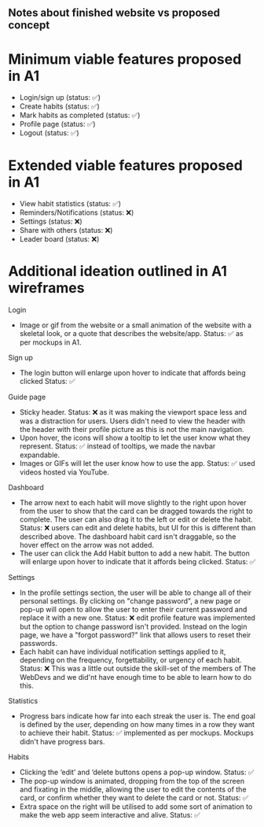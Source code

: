 ## Notes about finished website vs proposed concept

# Minimum viable features proposed in A1

- Login/sign up (status: ✅)
- Create habits (status: ✅)
- Mark habits as completed (status: ✅)
- Profile page (status: ✅)
- Logout (status: ✅)

# Extended viable features proposed in A1

- View habit statistics (status: ✅)
- Reminders/Notifications (status: ❌)
- Settings (status: ❌)
- Share with others (status: ❌)
- Leader board (status: ❌)

# Additional ideation outlined in A1 wireframes

Login

- Image or gif from the website or a small animation of the website with a skeletal look, or a quote that describes the website/app.
  Status: ✅ as per mockups in A1.

Sign up

- The login button will enlarge upon hover to indicate that affords being clicked
  Status: ✅

Guide page

- Sticky header.
  Status: ❌ as it was making the viewport space less and was a distraction for users. Users didn't need to view the header with the header with their profile picture as this is not the main navigation.
- Upon hover, the icons will show a tooltip to let the user know what they represent.
  Status: ✅ instead of tooltips, we made the navbar expandable.
- Images or GIFs will let the user know how to use the app.
  Status: ✅ used videos hosted via YouTube.

Dashboard

- The arrow next to each habit will move slightly to the right upon hover from the user to show that the card can be dragged towards the right to complete. The user can also drag it to the left or edit or delete the habit.
  Status: ❌ users can edit and delete habits, but UI for this is different than described above. The dashboard habit card isn't draggable, so the hover effect on the arrow was not added.
- The user can click the Add Habit button to add a new habit. The button will enlarge upon hover to indicate that it affords being clicked.
  Status: ✅

Settings

- In the profile settings section, the user will be able to change all of their personal settings. By clicking on "change password", a new page or pop-up will open to allow the user to enter their current password and replace it with a new one.
  Status: ❌ edit profile feature was implemented but the option to change password isn't provided. Instead on the login page, we have a "forgot password?" link that allows users to reset their passwords.
- Each habit can have individual notification settings applied to it, depending on the frequency, forgettability, or urgency of each habit.
  Status: ❌ This was a little out outside the skill-set of the members of The WebDevs and we did'nt have enough time to be able to learn how to do this.

Statistics

- Progress bars indicate how far into each streak the user is. The end goal is defined by the user, depending on how many times in a row they want to achieve their habit.
  Status: ✅ implemented as per mockups. Mockups didn't have progress bars.

Habits

- Clicking the ‘edit’ and ‘delete buttons opens a pop-up window.
  Status: ✅
- The pop-up window is animated, dropping from the top of the screen and fixating in the middle, allowing the user to edit the contents of the card, or confirm whether they want to delete the card or not.
  Status: ✅
- Extra space on the right will be utilised to add some sort of animation to make the web app seem interactive and alive.
  Status: ✅
